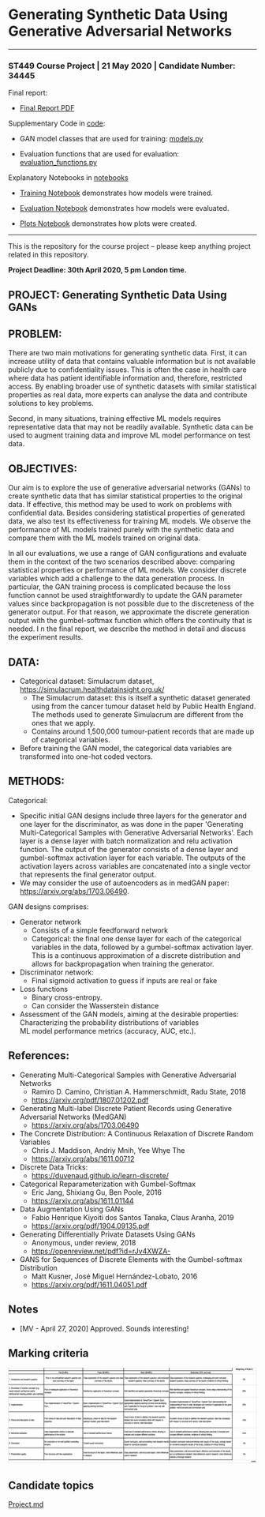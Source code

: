 # Generating Synthetic Data Using Generative Adversarial Networks
--------------------------------------------------------------------------------------------------------------------
### ST449 Course Project | 21 May 2020 | Candidate Number: 34445

Final report:

- [Final Report PDF](GeneratingSyntheticData-DeepLearning-21My2020-FinalReport.pdf)

Supplementary Code in [code](code):
    
- GAN model classes that are used for training: [models.py](code/models.py)
        
- Evaluation functions that are used for evaluation: [evaluation_functions.py](code/evaluation_functions.py) 
        
Explanatory Notebooks in [notebooks](notebooks)
        
- [Training Notebook](notebooks/Training_Notebook.ipynb) demonstrates how models were trained.
        
- [Evaluation Notebook](notebooks/Evaluation_Notebook.ipynb) demonstrates how models were evaluated.

- [Plots Notebook](notebooks/Plots_Notebook.ipynb) demonstrates how plots were created.

-----------------------------------------------------------------------------------------------------------------------







This is the repository for the course project – please keep anything project related in this repository.

 

**Project Deadline: 30th April 2020, 5 pm London time.**

## PROJECT: Generating Synthetic Data Using GANs

## PROBLEM: 
There are two main motivations for generating synthetic data. First, it can increase utility of data that contains valuable information but is not available publicly due to confidentiality issues. This is often the case in health care where data has patient identifiable information and, therefore, restricted access. By enabling broader use of synthetic datasets with similar statistical properties as real data, more experts can analyse the data and contribute solutions to key problems. 

Second, in many situations, training effective ML models requires representative data that may not be readily available. Synthetic data can be used to augment training data and improve ML model performance on test data.

## OBJECTIVES:
Our aim is to explore the use of generative adversarial networks (GANs) to create synthetic data that has similar statistical properties to the original data. If effective, this method may be used to work on problems with confidential data. 
Besides considering statistical properties of generated data, we also test its effectiveness for training ML models. We observe the performance of ML models trained purely with the synthetic data and compare them with the ML models trained on original data. 

In all our evaluations, we use a range of GAN configurations and evaluate them in the context of the two scenarios described above: comparing statistical properties or performance of ML models. We consider discrete variables which add a challenge to the data generation process. In particular, the GAN training process is complicated because the loss function cannot be used straightforwardly to update the GAN parameter values since backpropagation is not possible due to the discreteness of the generator output. For that reason, we approximate the discrete generation output with the gumbel-softmax function which offers the continuity that is needed. 
I
n the final report, we describe the method in detail and discuss the experiment results. 

## DATA:
*	Categorical dataset: Simulacrum dataset, https://simulacrum.healthdatainsight.org.uk/
    -	The Simulacrum dataset: this is itself a synthetic dataset generated using from the cancer tumour dataset held by Public Health England. The methods used to generate Simulacrum are different from the ones that we apply.
    - Contains around 1,500,000 tumour-patient records that are made up of categorical variables.
*	Before training the GAN model, the categorical data variables are transformed into one-hot coded vectors.

## METHODS:
Categorical:
*	Specific initial GAN designs include three layers for the generator and one layer for the discriminator, as was done in the paper 'Generating Multi-Categorical Samples with Generative Adversarial Networks'. Each layer is a dense layer with batch normalization and relu activation function. The output of the generator consists of a dense layer and gumbel-softmax activation layer for each variable. The outputs of the activation layers across variables are concatenated into a single vector that represents the final generator output. 
*	We may consider the use of autoencoders as in medGAN paper: https://arxiv.org/abs/1703.06490.

GAN designs comprises:
*	Generator network
    -	Consists of a simple feedforward network 
    -	Categorical: the final one dense layer for each of the categorical variables in the data, followed by a gumbel-softmax activation layer. This is a continuous approximation of a discrete distribution and allows for backpropagation when training the generator.
*	Discriminator network:
    -	Final sigmoid activation to guess if inputs are real or fake
*	Loss functions
    -	Binary cross-entropy.
    - Can consider the Wasserstein distance
*	Assessment of the GAN models, aiming at the desirable properties:
Characterizing the probability distributions of variables  
ML model performance metrics (accuracy, AUC, etc.). 

## References:
-	Generating Multi-Categorical Samples with Generative Adversarial Networks
    - Ramiro D. Camino, Christian A. Hammerschmidt, Radu State, 2018
    - https://arxiv.org/pdf/1807.01202.pdf 
-	Generating Multi-label Discrete Patient Records using Generative Adversarial Networks (MedGAN)
    - https://arxiv.org/abs/1703.06490
-	The Concrete Distribution: A Continuous Relaxation of Discrete Random Variables
    - Chris J. Maddison, Andriy Mnih, Yee Whye The
    - https://arxiv.org/abs/1611.00712
-	Discrete Data Tricks:
    - https://duvenaud.github.io/learn-discrete/
-	Categorical Reparameterization with Gumbel-Softmax
    - Eric Jang, Shixiang Gu, Ben Poole, 2016
    - https://arxiv.org/abs/1611.01144
-	Data Augmentation Using GANs
    - Fabio Henrique Kiyoiti dos Santos Tanaka, Claus Aranha, 2019
    - https://arxiv.org/pdf/1904.09135.pdf
-	Generating Differentially Private Datasets Using GANs 
    - Anonymous, under review, 2018
    - https://openreview.net/pdf?id=rJv4XWZA-
-	GANS for Sequences of Discrete Elements with the Gumbel-softmax Distribution
    - Matt Kusner, José Miguel Hernández-Lobato, 2016
    - https://arxiv.org/pdf/1611.04051.pdf

## Notes

* [MV - April 27, 2020] Approved. Sounds interesting!

## Marking criteria

![marking](./images/ST449-final-coursework-rubric.png)

 

## Candidate topics

[Project.md](https://github.com/lse-st446/lectures2020/blob/master/Projects.md)

 
